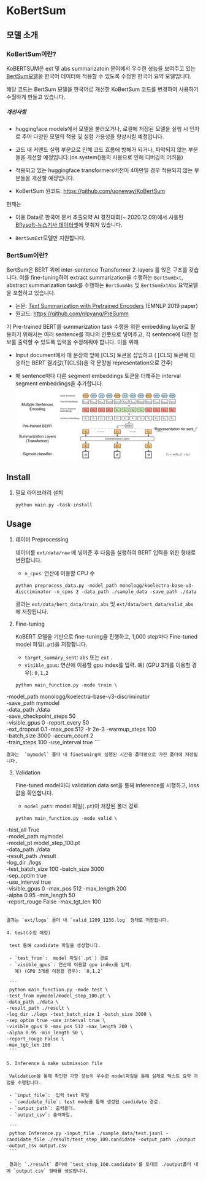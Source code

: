

# KoBertSum


## 모델 소개

### KoBertSum이란?

KoBERTSUM은 ext 및 abs summarizatoin 분야에서 우수한 성능을 보여주고 있는 [BertSum모델](https://github.com/nlpyang/PreSumm)을 한국어 데이터에 적용할 수 있도록 수정한 한국어 요약 모델입니다.

해당 코드는 BertSum 모델을 한국어로 개선한 KoBertSum 코드를 변경하여 사용하기 수월하게 만들고 있습니다.

##### 개선사항
- huggingface models에서 모델을 불러오거나, 로컬에 저장된 모델을 실행 시 인자로 주어 다양한 모델의 적용 및 실험 가용성을 향상시킬 예정입니다.
- 코드 내 커맨드 실행 부분으로 인해 코드 흐름에 방해가 되거나, 파악되지 않는 부분들을 개선할 예정입니다.(os.system()등의 사용으로 인해 디버깅의 어려움)
- 적용되고 있는 huggingface transformers버전이 4미만일 경우 적용되지 않는 부분들을 개선할 예정입니다.

- KoBertSum 원코드: https://github.com/uoneway/KoBertSum

현재는

- 이용 Data로 한국어 문서 추출요약 AI 경진대회(~ 2020.12.09)에서 사용된 [Bflysoft-뉴스기사 데이터셋](https://dacon.io/competitions/official/235671/data/)에 맞춰져 있습니다.

- `BertSumExt`모델만 지원합니다.


### BertSum이란?

BertSum은 BERT 위에 inter-sentence Transformer 2-layers 를 얹은 구조를 갖습니다. 이를 fine-tuning하여 extract summarization을 수행하는 `BertSumExt`, abstract summarization task를 수행하는 `BertSumAbs` 및 `BertSumExtAbs` 요약모델을 포함하고 있습니다.

- 논문:  [Text Summarization with Pretrained Encoders](https://arxiv.org/abs/1908.08345) (EMNLP 2019 paper)
- 원코드: https://github.com/nlpyang/PreSumm

기 Pre-trained BERT를 summarization task 수행을 위한 embedding layer로 활용하기 위해서는 여러 sentence를 하나의 인풋으로 넣어주고, 각 sentence에 대한 정보를 출력할 수 있도록 입력을 수정해줘야 합니다. 이를 위해

- Input document에서 매 문장의 앞에 [CLS] 토큰을 삽입하고
    ( [CLS] 토큰에 대응하는 BERT 결과값(T[CLS])을 각 문장별 representation으로 간주)

- 매 sentence마다 다른 segment embeddings 토큰을 더해주는 interval segment embeddings을 추가합니다.

  ![BERTSUM_structure](tutorials/images/BERTSUM_structure.PNG)

## Install

1. 필요 라이브러리 설치

    ```
    python main.py -task install
    ```

## Usage

1. 데이터 Preprocessing

   데이터를 `ext/data/raw` 에 넣어준 후 다음을 실행하여 BERT 입력을 위한 형태로 변환합니다.

   - `n_cpus`: 연산에 이용할 CPU 수

    ```
    python preprocess_data.py -model_path monologg/koelectra-base-v3-discriminator -n_cpus 2 -data_path ./sample_data -save_path ./data
    ```
   
   결과는 `ext/data/bert_data/train_abs` 및  `ext/data/bert_data/valid_abs` 에 저장됩니다.
   
2. Fine-tuning

    KoBERT 모델을 기반으로 fine-tuning을 진행하고, 1,000 step마다  Fine-tuned model 파일(`.pt`)을 저장합니다. 

    - `target_summary_sent`: `abs` 또는 `ext` . 
    - `visible_gpus`: 연산에 이용할 gpu index를 입력. 
      예) (GPU 3개를 이용할 경우): `0,1,2`

    ```
    python main_function.py -mode train \
 -model_path monologg/koelectra-base-v3-discriminator \
 -save_path mymodel \
 -data_path ./data \
 -save_checkpoint_steps 50 \
 -visible_gpus 0 -report_every 50 \
 -ext_dropout 0.1 -max_pos 512 -lr 2e-3 -warmup_steps 100 \
 -batch_size 3000 -accum_count 2 \
 -train_steps 100  -use_interval true
    ```

    결과는  `mymodel` 폴더 내 finetuning이 실행된 시간을 폴더명으로 가진 폴더에 저장됩니다. 

3. Validation

   Fine-tuned model마다 validation data set을 통해 inference를 시행하고, loss 값을 확인합니다.

   - `model_path`:  model 파일(`.pt`)이 저장된 폴더 경로

   ```
   python main_function.py -mode valid \
 -test_all True \
 -model_path mymodel \
 -model_pt model_step_100.pt \
 -data_path ./data \
 -result_path ./result \
 -log_dir ./logs \
 -test_batch_size 100  -batch_size 3000 \
 -sep_optim true \
 -use_interval true \
 -visible_gpus 0 -max_pos 512 -max_length 200 \
 -alpha 0.95 -min_length 50 \
 -report_rouge False -max_tgt_len 100
   ```

   결과는 `ext/logs` 폴더 내 `valid_1209_1236.log` 형태로 저장됩니다.

4. test(수정 예정)

    test 통해 candidate 파일을 생성합니다.

    - `test_from`:  model 파일(`.pt`) 경로
    - `visible_gpus`: 연산에 이용할 gpu index를 입력. 
      예) (GPU 3개를 이용할 경우): `0,1,2`

    ```
    python main_function.py -mode test \
 -test_from mymodel/model_step_100.pt \
 -data_path ./data \
 -result_path ./result \
 -log_dir ./logs -test_batch_size 1 -batch_size 3000 \
 -sep_optim true -use_interval true \
 -visible_gpus 0 -max_pos 512 -max_length 200 \
 -alpha 0.95 -min_length 50 \
 -report_rouge False \
 -max_tgt_len 100
    ```

5. Inference & make submission file

    Validation을 통해 확인한 가장 성능이 우수한 model파일을 통해 실제로 텍스트 요약 과업을 수행합니다.

    - `input_file`:  입력 test 파일
    - `candidate_file`: test mode를 통해 생성된 candidate 경로. 
    - `output_path`: 출력폴더.
    - `output_csv`: 출력파일.

    ```
    python Inference.py -input_file ./sample_data/test.jsonl -candidate_file ./result/test_step_100.candidate -output_path ./output -output_csv output.csv
    ```

    결과는 `./result` 폴더에 `test_step_100.candidate`를 토대로 ./output폴더 내에 `output.csv` 형태를 생성합니다.
